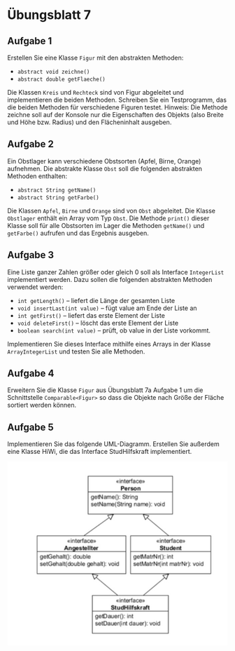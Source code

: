# Übungsblatt 7

## Aufgabe 1

Erstellen Sie eine Klasse `Figur` mit den abstrakten Methoden:

* `abstract void zeichne()`
* `abstract double getFlaeche()`

Die Klassen `Kreis` und `Rechteck` sind von Figur abgeleitet und implementieren die beiden Methoden. Schreiben Sie ein Testprogramm, das die beiden Methoden für verschiedene Figuren testet.
Hinweis: Die Methode zeichne soll auf der Konsole nur die Eigenschaften des Objekts (also Breite und Höhe bzw. Radius) und den Flächeninhalt ausgeben.

## Aufgabe 2
Ein Obstlager kann verschiedene Obstsorten (Apfel, Birne, Orange) aufnehmen. Die abstrakte Klasse `Obst` soll die folgenden abstrakten Methoden enthalten:

* `abstract String getName()`
* `abstract String getFarbe()`

Die Klassen `Apfel`, `Birne` und `Orange` sind von `Obst` abgeleitet. Die Klasse `Obstlager` enthält ein Array vom Typ `Obst`. Die Methode `print()` dieser Klasse soll für alle Obstsorten im Lager die Methoden `getName()` und `getFarbe()` aufrufen und das Ergebnis ausgeben.

## Aufgabe 3
Eine Liste ganzer Zahlen größer oder gleich 0 soll als Interface `IntegerList` implementiert
werden. Dazu sollen die folgenden abstrakten Methoden verwendet werden:

* `int getLength()`
	– liefert die Länge der gesamten Liste
* `void insertLast(int value)`
	– fügt value am Ende der Liste an
* `int getFirst()`
	– liefert das erste Element der Liste
* `void deleteFirst()`
	– löscht das erste Element der Liste
* `boolean search(int value)`
	– prüft, ob value in der Liste vorkommt.

Implementieren Sie dieses Interface mithilfe eines Arrays in der Klasse `ArrayIntegerList`
und testen Sie alle Methoden.

## Aufgabe 4
Erweitern Sie die Klasse `Figur` aus  Übungsblatt 7a Aufgabe 1 um die Schnittstelle
`Comparable<Figur>` so dass die Objekte nach Größe der Fläche sortiert werden können.

## Aufgabe 5
Implementieren Sie das folgende UML-Diagramm. Erstellen Sie außerdem eine Klasse
HiWi, die das Interface StudHilfskraft implementiert.

![](UML-uebung7-Aufgabe5.jpg)